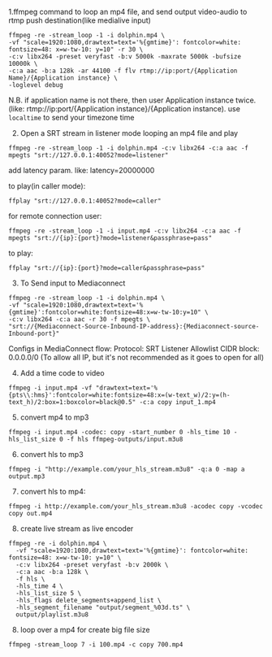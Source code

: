 1.ffmpeg command to loop an mp4 file, and send output video-audio to rtmp push destination(like medialive input) 

```
ffmpeg -re -stream_loop -1 -i dolphin.mp4 \
-vf "scale=1920:1080,drawtext=text='%{gmtime}': fontcolor=white: fontsize=48: x=w-tw-10: y=10" -r 30 \
-c:v libx264 -preset veryfast -b:v 5000k -maxrate 5000k -bufsize 10000k \
-c:a aac -b:a 128k -ar 44100 -f flv rtmp://ip:port/{Application Name}/{Application instance} \
-loglevel debug

```

N.B. if application name is not there, then user Application instance twice.(like: rtmp://ip:port/{Application instance}/{Application instance). use ```localtime``` to send your  timezone time

2. Open a SRT stream in listener mode looping an mp4 file and play
```
ffmpeg -re -stream_loop -1 -i dolphin.mp4 -c:v libx264 -c:a aac -f mpegts "srt://127.0.0.1:40052?mode=listener" 
```
add latency param. like: latency=20000000

to play(in caller mode):
```
ffplay "srt://127.0.0.1:40052?mode=caller"
```

for remote connection user:

```
ffmpeg -re -stream_loop -1 -i input.mp4 -c:v libx264 -c:a aac -f mpegts "srt://{ip}:{port}?mode=listener&passphrase=pass"
```
to play:
```
ffplay "srt://{ip}:{port}?mode=caller&passphrase=pass"
```

3. To Send input to Mediaconnect

```
ffmpeg -re -stream_loop -1 -i dolphin.mp4 \
-vf "scale=1920:1080,drawtext=text='%{gmtime}':fontcolor=white:fontsize=48:x=w-tw-10:y=10" \
-c:v libx264 -c:a aac -r 30 -f mpegts \
"srt://{Mediaconnect-Source-Inbound-IP-address}:{Mediaconnect-source-Inbound-port}"
```

Configs in MediaConnect flow:
   Protocol: SRT Listener
   Allowlist CIDR block: 0.0.0.0/0 (To allow all IP, but it's not recommended as it goes to open for all)


4. Add a time code to video

```
ffmpeg -i input.mp4 -vf "drawtext=text='%{pts\\:hms}':fontcolor=white:fontsize=48:x=(w-text_w)/2:y=(h-text_h)/2:box=1:boxcolor=black@0.5" -c:a copy input_1.mp4
```

5. convert mp4 to mp3

```
ffmpeg -i input.mp4 -codec: copy -start_number 0 -hls_time 10 -hls_list_size 0 -f hls ffmpeg-outputs/input.m3u8
```

6. convert hls to mp3

```
ffmpeg -i "http://example.com/your_hls_stream.m3u8" -q:a 0 -map a output.mp3
```

7.  convert hls to mp4: 

```
ffmpeg -i http://example.com/your_hls_stream.m3u8 -acodec copy -vcodec copy out.mp4
```

8. create live stream as live encoder

```
ffmpeg -re -i dolphin.mp4 \
  -vf "scale=1920:1080,drawtext=text='%{gmtime}': fontcolor=white: fontsize=48: x=w-tw-10: y=10" \
  -c:v libx264 -preset veryfast -b:v 2000k \
  -c:a aac -b:a 128k \
  -f hls \
  -hls_time 4 \
  -hls_list_size 5 \
  -hls_flags delete_segments+append_list \
  -hls_segment_filename "output/segment_%03d.ts" \
  output/playlist.m3u8
```

8. loop over a mp4 for create big file size
```
ffmpeg -stream_loop 7 -i 100.mp4 -c copy 700.mp4
```